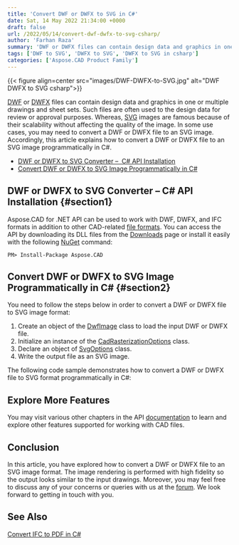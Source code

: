 ```yaml
---
title: 'Convert DWF or DWFX to SVG in C#'
date: Sat, 14 May 2022 21:34:00 +0000
draft: false
url: /2022/05/14/convert-dwf-dwfx-to-svg-csharp/
author: 'Farhan Raza'
summary: 'DWF or DWFX files can contain design data and graphics in one or multiple drawings and sheet sets. Such files are often used to the design data for review or approval purposes. Whereas, SVG images are famous because of their scalability without affecting the quality of the image. In some use cases, you may need to convert a DWF or DWFX file to an SVG image. Accordingly, this article explains how to **convert a DWF or DWFX file to an SVG image programmatically in C#.**'
tags: ['DWF to SVG', 'DWFX to SVG', 'DWFX to SVG in csharp']
categories: ['Aspose.CAD Product Family']
---
```




{{< figure align=center src="images/DWF-DWFX-to-SVG.jpg" alt="DWF DWFX to SVG csharp">}}


[DWF][1] or [DWFX][2] files can contain design data and graphics in one or multiple drawings and sheet sets. Such files are often used to the design data for review or approval purposes. Whereas, [SVG][3] images are famous because of their scalability without affecting the quality of the image. In some use cases, you may need to convert a DWF or DWFX file to an SVG image. Accordingly, this article explains how to convert a DWF or DWFX file to an SVG image programmatically in C#.

*   [DWF or DWFX to SVG Converter –  C# API Installation][4]
*   [Convert DWF or DWFX to SVG Image Programmatically in C#][5]

## DWF or DWFX to SVG Converter – C# API Installation {#section1}

Aspose.CAD for .NET API can be used to work with DWF, DWFX, and IFC formats in addition to other CAD-related [file formats][6]. You can access the API by downloading its DLL files from the [Downloads][7] page or install it easily with the following [NuGet][8] command:

```
PM> Install-Package Aspose.CAD
```

## Convert DWF or DWFX to SVG Image Programmatically in C# {#section2}

You need to follow the steps below in order to convert a DWF or DWFX file to SVG image format:

1.  Create an object of the [DwfImage][9] class to load the input DWF or DWFX file.
2.  Initialize an instance of the [CadRasterizationOptions][10] class.
3.  Declare an object of [SvgOptions][11] class.
4.  Write the output file as an SVG image.

The following code sample demonstrates how to convert a DWF or DWFX file to SVG format programmatically in C#:



## Explore More Features

You may visit various other chapters in the API [documentation][12] to learn and explore other features supported for working with CAD files.

## Conclusion

In this article, you have explored how to convert a DWF or DWFX file to an SVG image format. The image rendering is performed with high fidelity so the output looks similar to the input drawings. Moreover, you may feel free to discuss any of your concerns or queries with us at the [forum][13]. We look forward to getting in touch with you.

## See Also

[Convert IFC to PDF in C#][14]




[1]: https://docs.fileformat.com/cad/dwf/
[2]: https://docs.fileformat.com/cad/dwfx/
[3]: https://docs.fileformat.com/page-description-language/svg/
[4]: #section1
[5]: #section2
[6]: https://docs.aspose.com/cad/net/supported-file-formats/
[7]: https://downloads.aspose.com/cad/net
[8]: https://www.nuget.org/packages/Aspose.CAD/
[9]: https://apireference.aspose.com/cad/net/aspose.cad.fileformats.dwf/dwfimage
[10]: https://apireference.aspose.com/cad/net/aspose.cad.imageoptions/cadrasterizationoptions
[11]: https://apireference.aspose.com/cad/net/aspose.cad.imageoptions/svgoptions
[12]: https://docs.aspose.com/cad/net/
[13]: https://forum.aspose.com/c/cad
[14]: https://blog.aspose.com/2022/04/14/convert-ifc-to-pdf-csharp/




